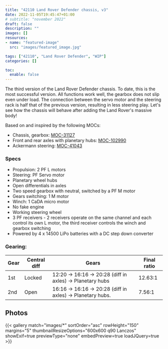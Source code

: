 ```yaml
---
title: "42110 Land Rover Defender chassis, v3"
date: 2022-11-05T19:45:47+01:00
# subtitle: "november 2022"
draft: false
description: ""
images: []
resources:
- name: "featured-image"
  src: "images/featured_image.jpg"

tags: ["42110", "Land Rover Defender", "WIP"]
categories: []

toc:
  enable: false
---
```


The third version of the Land Rover Defender chassis. To date, this is the most successful version. All functions work well, the gearbox does not slip even under load. The connection between the servo motor and the steering rack is half that of the previous version, resulting in less steering play. Let's see how the chassis will behave after adding the Land Rover's massive body!

<!--more-->

Based on and inspired by the following MOCs:
* Chassis, gearbox: [MOC-31127](https://rebrickable.com/mocs/MOC-31127/Superkoala/buwizz-motorized-chassis-for-set-42110-land-rover-defender/#details)
* Front and rear axles with planetary hubs:
[MOC-102990](https://rebrickable.com/mocs/MOC-102990/gamayun/motorised-defender-v3/)
* Ackermann steering: [MOC-41043](https://rebrickable.com/mocs/MOC-41043/jmarshall/42110-landrover-defender-ackermann-steering-modification)

### Specs 
* Propulsion: 2 PF L motors
* Steering: PF Servo motor
* Planetary wheel hubs
* Open differentials in axles
* Two speed gearbox with neutral, switched by a PF M motor
* Gears switching: 1 M motor
* Winch: 1 CaDA micro motor
* No fake engine
* Working steering wheel
* 3 PF receivers - 2 receivers operate on the same channel and each control its own L motor, the third receiver controls the winch and gearbox switching
* Powered by 4 x 14500 LiPo batteries with a DC step down converter

### Gearing: 

| Gear | Central diff | Gears | Final ratio |
| ---- | -----------  |----|-------|
| 1st  | Locked       | 12:20 -> 16:16 -> 20:28 (diff in axles) -> Planetary hubs | 12.63:1 |
| 2nd  | Open         | 16:16 -> 16:16 -> 20:28 (diff in axles) -> Planetary hubs.| 7.56:1 |

## Photos

{{< gallery match="images/*" sortOrder="asc" rowHeight="150" margins="5" thumbnailResizeOptions="600x600 q90 Lanczos" showExif=true previewType="none" embedPreview=true loadJQuery=true >}}
